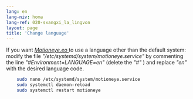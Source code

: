 ```yaml
---
lang: en
lang-niv: homa
lang-ref: 020-sxangxi_la_lingvon
layout: page
title: 'Change language'
---
```


If you want [ _Motioneye.eo_ ](https://github.com/jmichault/motioneye.eo) to use a language other than the default system: modify the file _"/etc/systemd/system/motioneye.service"_ by commenting the line _"#Environment=LANGUAGE=en"_ (delete the _"#"_ ) and replace _"en"_ with the desired language code.

```bash
    sudo nano /etc/systemd/system/motioneye.service
    sudo systemctl daemon-reload
    sudo systemctl restart motioneye
```

